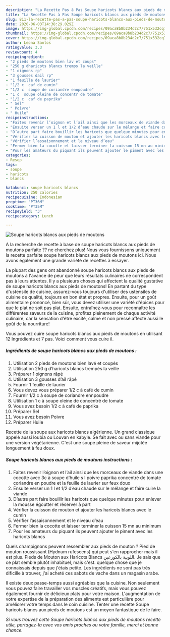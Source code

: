 ```yaml
---
description: "La Recette Pas à Pas Soupe haricots blancs aux pieds de moutons"
title: "La Recette Pas à Pas Soupe haricots blancs aux pieds de moutons"
slug: 811-la-recette-pas-a-pas-soupe-haricots-blancs-aux-pieds-de-moutons
date: 2020-06-03T14:38:29.029Z
image: https://img-global.cpcdn.com/recipes/09aca8b8b234d2c7/751x532cq70/soupe-haricots-blancs-aux-pieds-de-moutons-photo-principale-de-la-recette.jpg
thumbnail: https://img-global.cpcdn.com/recipes/09aca8b8b234d2c7/751x532cq70/soupe-haricots-blancs-aux-pieds-de-moutons-photo-principale-de-la-recette.jpg
cover: https://img-global.cpcdn.com/recipes/09aca8b8b234d2c7/751x532cq70/soupe-haricots-blancs-aux-pieds-de-moutons-photo-principale-de-la-recette.jpg
author: Leona Santos
ratingvalue: 3.3
reviewcount: 4
recipeingredient:
- "2 pieds de moutons bien lav et coups"
- "250 g dharicots blancs tremps la veille"
- "1 oignons rp"
- "3 gousses dail rp"
- "1 feuille de laurier"
- "1/2 c  caf de cumin"
- "1/2 c  soupe de coriandre ennpoudre"
- "1 c  soupe oleine de concentr de tomate"
- "1/2 c  caf de paprika"
- " Sel"
- " Poivre"
- " Huile"
recipeinstructions:
- "Faites revenir l’oignon et l’ail ainsi que les morceaux de viande dans une cocotte avec 3c à soupe d’huile s l poivre paprika concentré de tomate coriandre en poudre et la feuille de laurier sur feux doux"
- "Ensuite verser un 1 l et 1/2 d’eau chaude sur le mélange et faire cuire la viande"
- "D’autre part faire bouillir les haricots que quelque minutes pour enlever la mousse égoutter et réserver à part"
- "Vérifier la cuisson de mouton et ajouter les haricots blancs avec le cumin"
- "Vérifier l’assaisonnement et le niveau d’eau"
- "Fermer bien la cocotte et laisser terminer la cuisson 15 mn au minimum"
- "Pour les amateurs du piquant ils peuvent ajouter le piment avec les haricots blancs"
categories:
- Resep
tags:
- soupe
- haricots
- blancs

katakunci: soupe haricots blancs 
nutrition: 250 calories
recipecuisine: Indonesian
preptime: "PT36M"
cooktime: "PT35M"
recipeyield: "3"
recipecategory: Lunch

---
```



![Soupe haricots blancs aux pieds de moutons](https://img-global.cpcdn.com/recipes/09aca8b8b234d2c7/751x532cq70/soupe-haricots-blancs-aux-pieds-de-moutons-photo-principale-de-la-recette.jpg)

A la recherche de recette à base de soupe haricots blancs aux pieds de moutons parfaite ?? ne cherchez plus! Nous vous fournissons uniquement la recette parfaite soupe haricots blancs aux pieds de moutons ici. Nous avons également une grande variété de recettes à essayer.

La plupart des gens ont abandonné soupe haricots blancs aux pieds de moutons à l'avance de peur que leurs résultats culinaires ne correspondent pas à leurs attentes. Il y a plusieurs choses qui affectent la qualité gustative de soupe haricots blancs aux pieds de moutons! En partant du type d'ustensile de cuisine, assurez-vous toujours d'utiliser des ustensiles de cuisine de qualité, toujours en bon état et propres. Ensuite, pour un goût alimentaire prononcé, bien sûr, vous devez utiliser une variété d'épices pour que le plat ne soit pas plat. Ensuite, entraînez-vous pour reconnaître les différentes saveurs de la cuisine, profitez pleinement de chaque activité culinaire, car la sensation d'être excité, calme et non pressé affecte aussi le goût de la nourriture!

<!--inarticleads1-->

Vous pouvez cuire soupe haricots blancs aux pieds de moutons en utilisant 12 Ingrédients et 7 pas. Voici comment vous cuire il.

##### Ingrédients de soupe haricots blancs aux pieds de moutons :

1. Utilisation 2 pieds de moutons bien lavé et coupés
1. Utilisation 250 g d’haricots blancs trempés la veille
1. Préparer 1 oignons râpé
1. Utilisation 3 gousses d’ail râpé
1. Fournir 1 feuille de laurier
1. Vous devez vous préparer 1/2 c à café de cumin
1. Fournir 1/2 c à soupe de coriandre ennpoudre
1. Utilisation 1 c à soupe oleine de concentré de tomate
1. Vous avez besoin 1/2 c à café de paprika
1. Préparer  Sel
1. Vous avez besoin  Poivre
1. Préparer  Huile


Recette de la soupe aux haricots blancs algérienne. Un grand classique appelé aussi loubia ou Louvan en kabyle. Se fait avec ou sans viande pour une version végétarienne. C&#39;est une soupe pleine de saveur mijotée longuement à feu doux. 

<!--inarticleads2-->

##### Soupe haricots blancs aux pieds de moutons instructions :

1. Faites revenir l’oignon et l’ail ainsi que les morceaux de viande dans une cocotte avec 3c à soupe d’huile s l poivre paprika concentré de tomate coriandre en poudre et la feuille de laurier sur feux doux
1. Ensuite verser un 1 l et 1/2 d’eau chaude sur le mélange et faire cuire la viande
1. D’autre part faire bouillir les haricots que quelque minutes pour enlever la mousse égoutter et réserver à part
1. Vérifier la cuisson de mouton et ajouter les haricots blancs avec le cumin
1. Vérifier l’assaisonnement et le niveau d’eau
1. Fermer bien la cocotte et laisser terminer la cuisson 15 mn au minimum
1. Pour les amateurs du piquant ils peuvent ajouter le piment avec les haricots blancs


Quels champignons peuvent ressembler aux pieds de mouton ? Pied de mouton roussissant (Hydnum rufescens) qui peut s&#39;en rapprocher mais il est plus. Pieds de Mouton aux Haricots Blancs اللوبية بالكورعين. Je sais que ce plat semble plutôt inhabituel, mais c&#39;est. quelque chose que je connaissais depuis que j&#39;étais petite. Les ingrédients ne sont pas trés dificille à trouver, j&#39;ai acheté ces sabots de vache dans un magasin arabe. 

<!--inarticleads1-->

<p>
Il existe deux passe-temps aussi agréables que la cuisine. Non seulement vous pouvez faire travailler vos muscles créatifs, mais vous pouvez également fournir de délicieux plats pour votre maison. L'augmentation de votre expertise de la préparation des aliments est particulière pour améliorer votre temps dans le coin cuisine. Tenter une recette Soupe haricots blancs aux pieds de moutons est un moyen fantastique de le faire.
</p>

<p>
<i>Si vous trouvez cette Soupe haricots blancs aux pieds de moutons recette utile, partagez-la avec vos amis proches ou votre famille, merci et bonne chance.</i>
</p>
